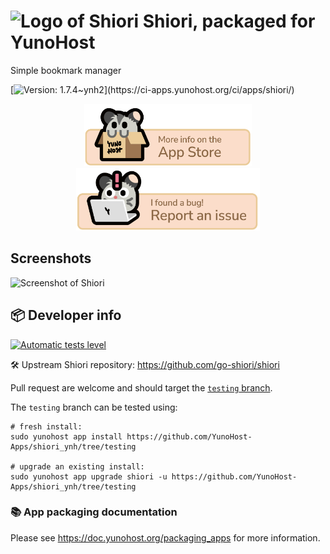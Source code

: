 <!--
N.B.: This README was automatically generated by <https://github.com/YunoHost/apps_tools/blob/main/readme_generator>
It shall NOT be edited by hand.
-->

<h1>
  <img src="https://raw.githubusercontent.com/YunoHost/apps/main/logos/shiori.png" width="32px" alt="Logo of Shiori">
  Shiori, packaged for YunoHost
</h1>

Simple bookmark manager

[![Version: 1.7.4~ynh2](https://img.shields.io/badge/Version-1.7.4~ynh2-rgb(18,138,11)?style=for-the-badge)](https://ci-apps.yunohost.org/ci/apps/shiori/)

<div align="center">
<a href="https://apps.yunohost.org/app/shiori"><img height="100px" src="https://github.com/YunoHost/yunohost-artwork/raw/refs/heads/main/badges/neopossum-badges/badge_more_info_on_the_appstore.svg"/></a>
<a href="https://github.com/YunoHost-Apps/shiori_ynh/issues"><img height="100px" src="https://github.com/YunoHost/yunohost-artwork/raw/refs/heads/main/badges/neopossum-badges/badge_report_an_issue.svg"/></a>
</div>


## Screenshots
![Screenshot of Shiori](./doc/screenshots/screenshot.png)

## 📦 Developer info

[![Automatic tests level](https://apps.yunohost.org/badge/cilevel/shiori)](https://ci-apps.yunohost.org/ci/apps/shiori/)

🛠️ Upstream Shiori repository: <https://github.com/go-shiori/shiori>

Pull request are welcome and should target the [`testing` branch](https://github.com/YunoHost-Apps/shiori_ynh/tree/testing).

The `testing` branch can be tested using:
```
# fresh install:
sudo yunohost app install https://github.com/YunoHost-Apps/shiori_ynh/tree/testing

# upgrade an existing install:
sudo yunohost app upgrade shiori -u https://github.com/YunoHost-Apps/shiori_ynh/tree/testing
```

### 📚 App packaging documentation

Please see <https://doc.yunohost.org/packaging_apps> for more information.
